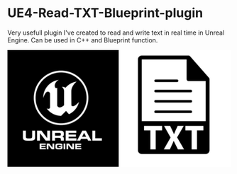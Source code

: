 # UE4-Read-TXT-Blueprint-plugin

Very usefull plugin I've created to read and write text in real time in Unreal Engine.
Can be used in C++ and Blueprint function.


![alt text](https://github.com/Tim-HW/UE4-Read-TXT-Blueprint-plugin/blob/main/UER%2Btxt.png)
